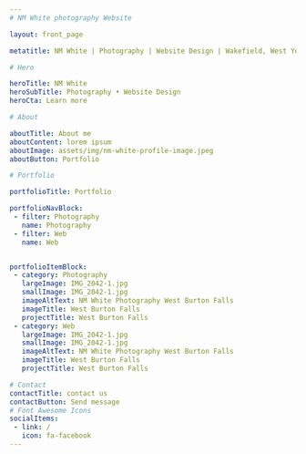 ```yaml
---
# NM White photography Website

layout: front_page

metatitle: NM White | Photography | Website Design | Wakefield, West Yorkshire

# Hero 

heroTitle: NM White
heroSubTitle: Photography • Website Design
heroCta: Learn more

# About

aboutTitle: About me
aboutContent: lorem ipsum
aboutImage: assets/img/nm-white-profile-image.jpeg
aboutButton: Portfolio

# Portfolio

portfolioTitle: Portfolio

portfolioNavBlock:
 - filter: Photography
   name: Photography
 - filter: Web
   name: Web


portfolioItemBlock:
 - category: Photography
   largeImage: IMG_2042-1.jpg
   smallImage: IMG_2042-1.jpg
   imageAltText: NM White Photography West Burton Falls
   imageTitle: West Burton Falls
   projectTitle: West Burton Falls
 - category: Web
   largeImage: IMG_2042-1.jpg
   smallImage: IMG_2042-1.jpg
   imageAltText: NM White Photography West Burton Falls
   imageTitle: West Burton Falls
   projectTitle: West Burton Falls

# Contact
contactTitle: contact us
contactButton: Send message
# Font Awesome Icons
socialItems:
 - link: /
   icon: fa-facebook
---
```

